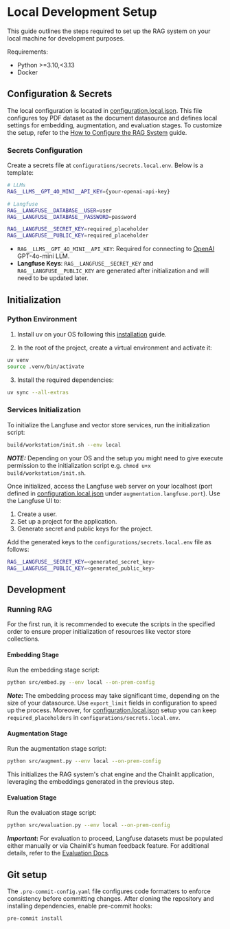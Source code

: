 # Local Development Setup

This guide outlines the steps required to set up the RAG system on your local machine for development purposes.

Requirements:

- Python >=3.10,<3.13
- Docker

## Configuration & Secrets

The local configuration is located in [configuration.local.json](https://github.com/feld-m/rag_blueprint/blob/main/configurations/configuration.local.json). This file configures toy PDF dataset as the document datasource and defines local settings for embedding, augmentation, and evaluation stages. To customize the setup, refer to the [How to Configure the RAG System](../how_to/how_to_configure.md) guide.

### Secrets Configuration
Create a secrets file at `configurations/secrets.local.env`. Below is a template:

```sh
# LLMs
RAG__LLMS__GPT_4O_MINI__API_KEY={your-openai-api-key}

# Langfuse
RAG__LANGFUSE__DATABASE__USER=user
RAG__LANGFUSE__DATABASE__PASSWORD=password

RAG__LANGFUSE__SECRET_KEY=required_placeholder
RAG__LANGFUSE__PUBLIC_KEY=required_placeholder
```

- `RAG__LLMS__GPT_4O_MINI__API_KEY`: Required for connecting to [OpenAI](https://openai.com/) GPT-4o-mini LLM.
- **Langfuse Keys**: `RAG__LANGFUSE__SECRET_KEY` and `RAG__LANGFUSE__PUBLIC_KEY` are generated after initialization and will need to be updated later.

## Initialization

### Python Environment

1. Install uv on your OS following this [installation](https://docs.astral.sh/uv/getting-started/installation/) guide.

2. In the root of the project, create a virtual environment and activate it:

```sh
uv venv
source .venv/bin/activate
```

3. Install the required dependencies:

```sh
uv sync --all-extras
```

### Services Initialization

To initialize the Langfuse and vector store services, run the initialization script:

```sh
build/workstation/init.sh --env local
```

**_NOTE:_**  Depending on your OS and the setup you might need to give execute permission to the initialization script e.g. `chmod u+x build/workstation/init.sh`.

Once initialized, access the Langfuse web server on your localhost (port defined in [configuration.local.json](https://github.com/feld-m/rag_blueprint/blob/main/configurations/configuration.local.json) under `augmentation.langfuse.port`). Use the Langfuse UI to:

1. Create a user.
2. Set up a project for the application.
3. Generate secret and public keys for the project.

Add the generated keys to the `configurations/secrets.local.env` file as follows:

```sh
RAG__LANGFUSE__SECRET_KEY=<generated_secret_key>
RAG__LANGFUSE__PUBLIC_KEY=<generated_public_key>
```

## Development

### Running RAG

For the first run, it is recommended to execute the scripts in the specified order to ensure proper initialization of resources like vector store collections.

#### Embedding Stage

Run the embedding stage script:

```sh
python src/embed.py --env local --on-prem-config
```

**_Note_:** The embedding process may take significant time, depending on the size of your datasource. Use `export_limit` fields in configuration to speed up the process. Moreover, for [configuration.local.json](https://github.com/feld-m/rag_blueprint/blob/main/configurations/configuration.local.json) setup you can keep `required_placeholders` in `configurations/secrets.local.env`.

#### Augmentation Stage

Run the augmentation stage script:

```sh
python src/augment.py --env local --on-prem-config
```

This initializes the RAG system's chat engine and the Chainlit application, leveraging the embeddings generated in the previous step.

#### Evaluation Stage

Run the evaluation stage script:

```sh
python src/evaluation.py --env local --on-prem-config
```

**_Important_:** For evaluation to proceed, Langfuse datasets must be populated either manually or via Chainlit's human feedback feature. For additional details, refer to the [Evaluation Docs](../evaluation/in_progress.md).

## Git setup

The `.pre-commit-config.yaml` file configures code formatters to enforce consistency before committing changes. After cloning the repository and installing dependencies, enable pre-commit hooks:

```sh
pre-commit install
```
